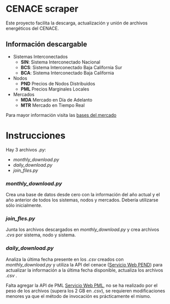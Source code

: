 # CENACE scraper
Este proyecto facilita la descarga, actualización y unión de archivos energéticos del CENACE.

## Información descargable
* Sistemas Interconectados
	* **SIN**: Sistema Interconectado Nacional
	* **BCS**: Sistema Interconectado Baja California Sur
	* **BCA**: Sistema Interconectado Baja California
* Nodos
	* **PND** Precios de Nodos Distribuidos
	* **PML** Precios Marginales Locales
* Mercados
	* **MDA** Mercado en Día de Adelanto
	* **MTR** Mercado en Tiempo Real
 
Para mayor información visita las [bases del mercado](https://www.cenace.gob.mx/Paginas/SIM/BasesMercado.aspx)

# Instrucciones
Hay 3 archivos *.py*:
* *monthly_download.py*
* *daily_download.py*
* *join_files.py*

### *monthly_download.py*
Crea una base de datos desde cero con la información del año actual y el año anterior de todos los sistemas, nodos y mercados.
Debería utilizarse sólo inicialmente.

### *join_fles.py*
Junta los archivos descargados en *monthly_download.py* y crea archivos *.cvs* por sistema, nodo y sistema.

### *daily_download.py* 
Analiza la última fecha presente en los *.csv* creados con *monthly_download.py* y utiliza la API del cenace ([Servicio Web PEND](https://www.cenace.gob.mx/DocsMEM/2020-01-14%20Manual%20T%C3%A9cnico%20SW-PEND.pdf)) para actualizar la información a la última fecha disponible, actualiza los archivos *.csv* .

Falta agregar la API de PML [Servicio Web PML](https://www.cenace.gob.mx/DocsMEM/2020-01-14%20Manual%20T%C3%A9cnico%20SW-PML.pdf), no se ha realizado por el peso de los archivos (supera los 2 GB en *.csv*), se requieren modificaciones menores ya que el método de invocación es prácticamente el mismo.
